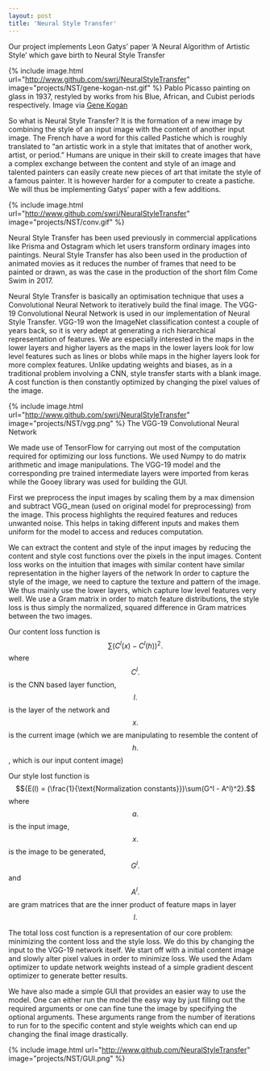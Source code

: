 ```yaml
---
layout: post
title: 'Neural Style Transfer'
---
```

Our project implements Leon Gatys’ paper ‘A Neural Algorithm of Artistic Style’ which gave birth to Neural Style Transfer

{% include image.html url="http://www.github.com/swrj/NeuralStyleTransfer" image="projects/NST/gene-kogan-nst.gif" %}
Pablo Picasso painting on glass in 1937, restyled by works from his Blue, African, and Cubist periods respectively. Image via [Gene Kogan](http://genekogan.com/works/style-transfer/)

So what is Neural Style Transfer?
It is the formation of a new image by combining the style of an input image with the content of another input image.
The French have a word for this called Pastiche which is roughly translated to “an artistic work in a style that imitates that of another work, artist, or period.”
Humans are unique in their skill to create images that have a complex exchange between the content and style of an image and talented painters can easily create new pieces of art that imitate the style of a famous painter. It is however harder for a computer to create a pastiche. 
We will thus be implementing Gatys’ paper with a few additions.

{% include image.html url="http://www.github.com/swrj/NeuralStyleTransfer" image="projects/NST/conv.gif" %}

Neural Style Transfer has been used previously in commercial applications like Prisma and Ostagram which let users transform ordinary images into paintings. 
Neural Style Transfer has also been used in the production of animated movies as it reduces the number of frames that need to be painted or drawn, as was the case in the production of the short film Come Swim in 2017.

Neural Style Transfer is basically an optimisation technique that uses a Convolutional Neural Network to iteratively build the final image.
The VGG-19 Convolutional Neural Network is used in our implementation of Neural Style Transfer. VGG-19 won the ImageNet classification contest a couple of years back, so it is very adept at generating a rich hierarchical representation of features. 
We are especially interested in the maps in the lower layers  and higher layers as the maps in the lower layers look for low level features such as lines or blobs while maps in the higher layers look for more complex features. 
Unlike updating weights and biases, as in a traditional problem involving a CNN, style transfer starts with a blank image. A cost function is then constantly optimized by changing the pixel values of the image.

{% include image.html url="http://www.github.com/swrj/NeuralStyleTransfer" image="projects/NST/vgg.png" %}
The VGG-19 Convolutional Neural Network

We made use of TensorFlow for carrying out most of the computation required for optimizing our loss functions. We used Numpy to do matrix arithmetic and image manipulations. 
The VGG-19 model and the corresponding pre trained intermediate layers were imported from keras while the Gooey library was used for building the GUI.

First we preprocess the input images by scaling them by a max dimension and subtract VGG_mean (used on original model for preprocessing) from the image. This process highlights the required features and reduces unwanted noise. This helps in taking different inputs and makes them uniform for the model to access and reduces computation.

We can extract the content and style of the input images by reducing the content and style cost functions over the pixels in the input images.
Content loss works on the intuition that images with similar content have similar representation in the higher layers of the network
In order to capture the style of the image, we need to capture the texture and pattern of the image. We thus mainly use the lower layers, which capture low level features very well. We use a Gram matrix in order to match feature distributions, the style loss is thus simply the normalized, squared difference in Gram matrices between the two images.

Our content loss function is $${\sum(C^l(x) - C^l(h))^2}.$$ where $${C^l}.$$ is the CNN based layer function, $${l}.$$ is the layer of the network and $${x}.$$ is the current image (which we are manipulating to resemble the content of $${h}.$$, which is our input content image) 

Our style lost function is $${E(l) = (\frac{1}{\text{Normalization constants}})\sum(G^l - A^l)^2}.$$ where $${a}.$$ is the input image, $${x}.$$ is the image to be generated, $${G^l}.$$ and $${A^l}.$$ are gram matrices that are the inner product of feature maps in layer $${l}.$$

The total loss cost function is a representation of our core problem: minimizing the content loss and the style loss. We do this by changing the input to the VGG-19 network itself. We start off with a initial content image and slowly alter pixel values in order to minimize loss. We used the Adam optimizer to update network weights instead of a simple gradient descent optimizer to generate better results.

We have also made a simple GUI that provides an easier way to use the model. One can either run the model the easy way by just filling out the required arguments or one can fine tune the image by specifying the optional arguments. These arguments range from the number of iterations to run for to the specific content and style weights which can end up changing the final image drastically.

{% include image.html url="http://www.github.com/NeuralStyleTransfer" image="projects/NST/GUI.png" %}
